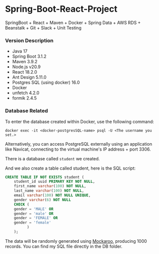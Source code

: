 # Spring-Boot-React-Project
SpringBoot + React + Maven + Docker + Spring Data + AWS RDS + Beanstalk + Git + Slack + Unit Testing



### Version Description

- Java 17
- Spring Boot 3.1.2
- Maven 3.9.2
- Node.js v20.9
- React 18.2.0
- Ant Design 5.11.0
- Postgres SQL (using docker) 16.0
- Docker 
- unfetch 4.2.0
- formik 2.4.5



### Database Related

To enter the database created within Docker, use the following command:

```shell
docker exec -it <docker-postgresSQL-name> psql -U <The username you set.>
```

Alternatively, you can access PostgreSQL externally using an application like Navicat, connecting to the virtual machine's IP address + port 3306.

There is a database called `student`  we created.

 And we also create a table called student, here is the SQL script:

```sql
CREATE TABLE IF NOT EXISTS student (
    student_id uuid PRIMARY KEY NOT NULL,
    first_name varchar(100) NOT NULL,
    last_name varchar(100) NOT NULL,
    email varchar(100) NOT NULL UNIQUE,
    gender varchar(6) NOT NULL
    CHECK (
    gender = 'MALE' OR
    gender = 'male' OR
    gender = 'FEMALE' OR
    gender = 'female'
          )
    );
```

The data will be randomly generated using <a href="https://www.mockaroo.com/">Mockaroo</a>, producing 1000 records. You can find my SQL file directly in the DB folder.
